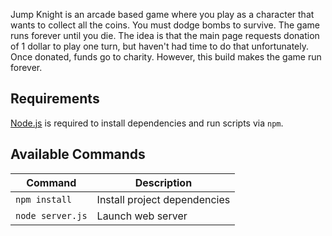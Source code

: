 Jump Knight is an arcade based game where you play as a character that wants to collect all the coins. You must dodge bombs to survive. The game runs forever until you die.
The idea is that the main page requests donation of 1 dollar to play one turn, but haven't had time to do that unfortunately. Once donated, funds go to charity. However, this build makes the game run forever.

## Requirements

[Node.js](https://nodejs.org) is required to install dependencies and run scripts via `npm`.

## Available Commands

| Command | Description |
|---------|-------------|
| `npm install` | Install project dependencies |
| `node server.js` | Launch web server |
